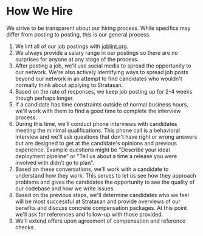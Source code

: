 # How We Hire

We strive to be transparent about our hiring process. While specifics may differ from posting to posting, this is our
general process.

1. We lint all of our job postings with [joblint.org](https://joblint.org).
1. We always provide a salary range in our postings so there are no surprises for anyone at any stage of the process.
1. After posting a job, we'll use social media to spread the opportunity to our network. We're also actively identifying
   ways to spread job posts beyond our network in an attempt to find candidates who wouldn't normally think about
   applying to Stratasan.
1. Based on the rate of responses, we keep job posting up for 2-4 weeks though perhaps longer.
1. If a candidate has time constraints outside of normal business hours, we'll work with them to find a good time to
   complete the interview process.
1. During this time, we'll conduct phone interviews with candidates meeting the minimal qualifications. This phone call
   is a behavioral interview and we'll ask questions that don't have right or wrong answers but are designed to get at
   the candidate's opinions and previous experience. Example questions might be "Describe your ideal deployment
   pipeline" or "Tell us about a time a release you were involved with didn't go to plan".
1. Based on these conversations, we'll work with a candidate to understand how they work. This serves to let us see how
   they approach problems and gives the candidates the opportunity to see the quality of our codebase and how we write
   issues.
1. Based on the previous steps, we'll determine candidates who we feel will be most successful at Stratasan and provide
   overviews of our benefits and discuss concrete compensation packages. At this point we'll ask for references and
   follow-up with those provided.
1. We'll extend offers upon agreement of compensation and reference checks.
